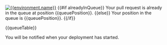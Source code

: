 [![{{environment.name}}](https://badgen.net/badge/{{environment.name}}/No%20Environment%20Available/{{badge.statusColors.warn}}?labelColor={{environment.color}}&icon=github&scale=1.2)]({{prdeployPortalUrl}}/{{owner}}/{{repo}}?environment={{environment.name}} 'Open the queue')
{{#if alreadyInQueue}}
Your pull request is already in the queue at position {{queuePosition}}.
{{else}}
Your position in the queue is {{queuePosition}}.
{{/if}}

{{queueTable}}

You will be notified when your deployment has started.
